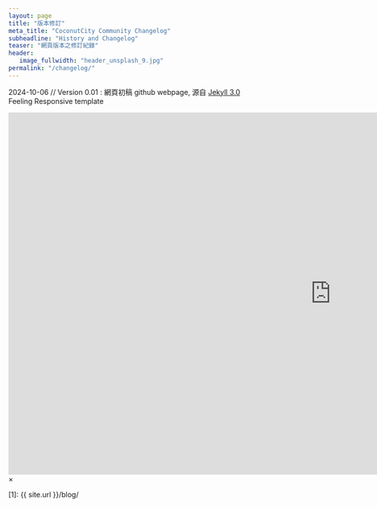 ```yaml
---
layout: page
title: "版本修訂"
meta_title: "CoconutCity Community Changelog"
subheadline: "History and Changelog"
teaser: "網頁版本之修訂紀錄"
header:
   image_fullwidth: "header_unsplash_9.jpg"
permalink: "/changelog/"
---
```

2024-10-06 // Version 0.01
:   網頁初稿 github webpage, 源自 [Jekyll 3.0](http://jekyllrb.com/news/2015/10/26/jekyll-3-0-released/) Feeling Responsive template


<div id="videoModal" class="reveal-modal large" data-reveal="">
  <div class="flex-video widescreen vimeo" style="display: block;">
    <iframe width="1280" height="720" src="https://www.youtube.com/embed/3b5zCFSmVvU" frameborder="0" allowfullscreen></iframe>
  </div>
  <a class="close-reveal-modal">&#215;</a>
</div>

 [1]: {{ site.url }}/blog/
